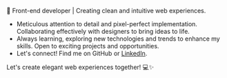 👋 Front-end developer | Creating clean and intuitive web experiences.

- Meticulous attention to detail and pixel-perfect implementation. Collaborating effectively with designers to bring ideas to life.
- Always learning, exploring new technologies and trends to enhance my skills. Open to exciting projects and opportunities.
- Let's connect! Find me on GitHub or [LinkedIn](https://www.linkedin.com/in/agusbw/).

Let's create elegant web experiences together! 💻✨

